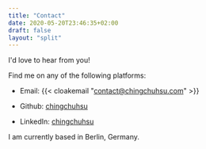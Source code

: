 ```yaml
---
title: "Contact"
date: 2020-05-20T23:46:35+02:00
draft: false
layout: "split"
---
```

I'd love to hear from you!

Find me on any of the following platforms:

* Email: {{< cloakemail "contact@chingchuhsu.com" >}}

* Github: [chingchuhsu](https://github.com/chingchuhsu)

* LinkedIn: [chingchuhsu](https://www.linkedin.com/in/ching-chu-hsu-609213174/)

I am currently based in Berlin, Germany.